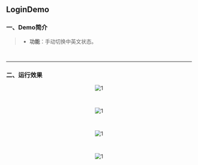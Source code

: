 ## LoginDemo

### 一、Demo简介

> * **功能**：手动切换中英文状态。

<br/>

***

### 二、运行效果

<div align=center> 

   ![1](/Screenshots/1.png)

</div>

<br/>


<div align=center> 

   ![1](/Screenshots/2.png)

</div>

<br/>

<div align=center> 

   ![1](/Screenshots/3.png)

</div>

<br/>

<div align=center> 

   ![1](/Screenshots/4.png)

</div>




